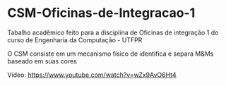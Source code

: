 # CSM-Oficinas-de-Integracao-1

Tabalho acadêmico feito para a disciplina de Oficinas de integração 1 do curso de Engenharia da Computação - UTFPR

O CSM consiste em um mecanismo físico de identifica e separa M&Ms baseado em suas cores

Video: https://www.youtube.com/watch?v=wZx9AvO6Ht4

